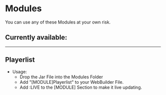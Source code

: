 # Modules
You can use any of these Modules at your own risk.

## Currently available:
---
## Playerlist
+ Usage: 
    * Drop the Jar File into the Modules Folder
    * Add "[MODULE]Playerlist" to your WebBuilder File.
    * Add :LIVE to the [MODULE] Section to make it live updating.